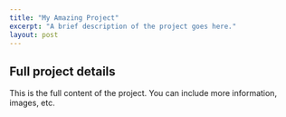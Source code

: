 ```yaml
---
title: "My Amazing Project"
excerpt: "A brief description of the project goes here."
layout: post
---
```


## Full project details

This is the full content of the project. You can include more information, images, etc.
